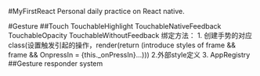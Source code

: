 #MyFirstReact
Personal daily practice on React native.

#Gesture
##Touch
    TouchableHighlight
    TouchableNativeFeedback
    TouchableOpacity
    TouchableWithoutFeedback
    绑定方法：
        1. 创建手势的对应class(设置触发引起的操作，render(return (introduce styles of frame && frame && OnpressIn = {this._onPressIn}...)))
        2.外部style定义
        3. AppRegistry
##Gesture responder system

